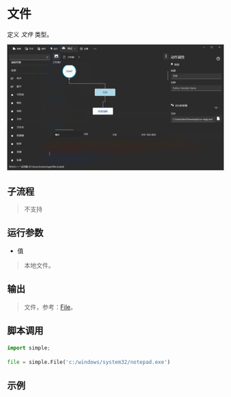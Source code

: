 # 文件 
定义 *文件* 类型。

![TypeFile](./images/06.png ':size=90%')

## 子流程
> 不支持


## 运行参数

* 值
> 本地文件。


## 输出
> 文件，参考：[File](./types/File.md)。
    


## 脚本调用

```python
import simple;

file = simple.File('c:/windows/system32/notepad.exe')

```

## 示例